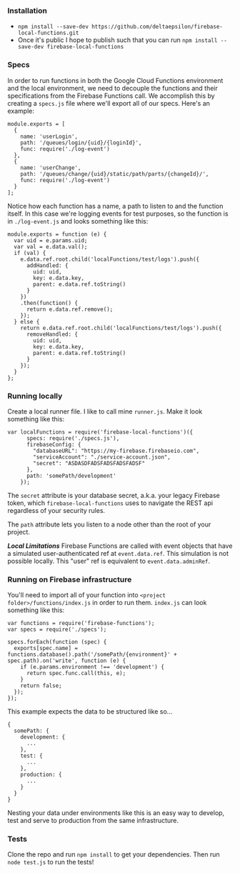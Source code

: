 ### Installation
- ```npm install --save-dev https://github.com/deltaepsilon/firebase-local-functions.git```
- Once it's public I hope to publish such that you can run ```npm install --save-dev firebase-local-functions```

### Specs
In order to run functions in both the Google Cloud Functions environment and the local environment, we need to decouple the functions and their specifications from the Firebase Functions call. We accomplish this by creating a ```specs.js``` file where we'll export all of our specs. Here's an example:

```
module.exports = [
  {
    name: 'userLogin',
    path: '/queues/login/{uid}/{loginId}',
    func: require('./log-event')
  },
  {
    name: 'userChange',
    path: '/queues/change/{uid}/static/path/parts/{changeId}/',
    func: require('./log-event')
  }
];
```

Notice how each function has a name, a path to listen to and the function itself. In this case we're logging events for test purposes, so the function is in ```./log-event.js``` and looks something like this:

```
module.exports = function (e) {
  var uid = e.params.uid;
  var val = e.data.val();
  if (val) {
    e.data.ref.root.child('localFunctions/test/logs').push({
      addHandled: {
        uid: uid,
        key: e.data.key,
        parent: e.data.ref.toString()  
      }
    })
    .then(function() {
      return e.data.ref.remove();
    });
  } else {
    return e.data.ref.root.child('localFunctions/test/logs').push({
      removeHandled: {
        uid: uid,
        key: e.data.key,
        parent: e.data.ref.toString()
      }
    });
  }
};
```

### Running locally
Create a local runner file. I like to call mine ```runner.js```. Make it look something like this:

```
var localFunctions = require('firebase-local-functions')({
      specs: require('./specs.js'),
      firebaseConfig: {
        "databaseURL": "https://my-firebase.firebaseio.com",
        "serviceAccount": "./service-account.json",
        "secret": "ASDASDFADSFADSFADSFADSF"
      },
      path: 'somePath/development'
    });
```

The ```secret``` attribute is your database secret, a.k.a. your legacy Firebase token, which ```firebase-local-functions``` uses to navigate the REST api regardless of your security rules.

The ```path``` attribute lets you listen to a node other than the root of your project.

***Local Limitations***
Firebase Functions are called with event objects that have a simulated user-authenticated ref at ```event.data.ref```. This simulation is not possible locally. This "user" ref is equivalent to ```event.data.adminRef```.

### Running on Firebase infrastructure
You'll need to import all of your function into ```<project folder>/functions/index.js``` in order to run them. ```index.js``` can look something like this:

```
var functions = require('firebase-functions');
var specs = require('./specs');

specs.forEach(function (spec) {
  exports[spec.name] = functions.database().path('/somePath/{environment}' + spec.path).on('write', function (e) {
    if (e.params.environment !== 'development') {
      return spec.func.call(this, e);
    }
    return false;
  });
});
```

This example expects the data to be structured like so...

```
{
  somePath: {
    development: {
      ...
    },
    test: {
      ...
    },
    production: {
      ...
    }
  }
}
```

Nesting your data under environments like this is an easy way to develop, test and serve to production from the same infrastructure.

### Tests
Clone the repo and run ```npm install``` to get your dependencies. Then run ```node test.js``` to run the tests!